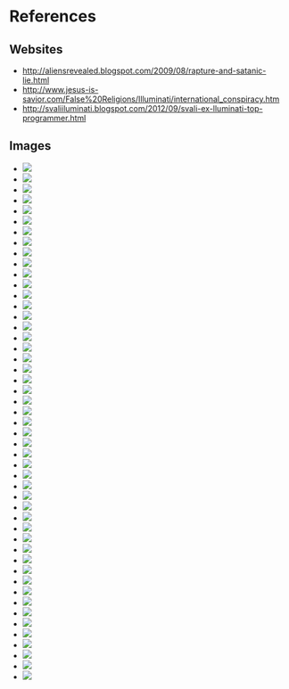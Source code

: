 # References

## Websites

* http://aliensrevealed.blogspot.com/2009/08/rapture-and-satanic-lie.html
* http://www.jesus-is-savior.com/False%20Religions/Illuminati/international_conspiracy.htm
* http://svaliiluminati.blogspot.com/2012/09/svali-ex-lluminati-top-programmer.html

## Images

* ![](https://i.ytimg.com/vi/P0WJrQwuMRA/hqdefault.jpg)
* ![](http://img.dailymail.co.uk/i/pix/2007/12_03/queenDM1812_468x651.jpg)
* ![](http://www.truthcontrol.com/files/truthcontrol/styles/teaser/public/images/Marduk%20nibiru.jpg)
* ![](https://theawakezone.files.wordpress.com/2015/04/controllers.jpg)
* ![](http://wespenre.com/graphics/AnunnakiCouncilOfTwelveOrgBoard043011.jpg)
* ![](http://annunakibloodline.weebly.com/uploads/7/2/2/7/7227867/6819515_orig.png?718)
* ![](http://www.halexandria.org/Tiamat%20(reprise).jpg)
* ![](http://0101.nccdn.net/1_5/1df/0b8/029/Enki-and-Enlil-1.jpg)
* ![](http://41.media.tumblr.com/6fe2add73119d55fc2652f47284842d4/tumblr_mso3zdpxcx1sg9gafo1_500.png)
* ![](http://41.media.tumblr.com/tumblr_m8k9k8Eqbp1qjpy0co1_500.jpg)
* ![](http://40.media.tumblr.com/tumblr_m7znkzwZWu1rtd229o1_500.jpg)
* ![](http://3.bp.blogspot.com/-TYUWnKwC4U4/VfTtMhjGePI/AAAAAAAAAg8/8IFQbGZGENY/s296/jfk-illuminati-assassination.jpg)
* ![](http://nteb.mudflowermedia.netdna-cdn.com/wp-content/uploads/2014/05/illuminati-symbolism-on-united-states-dollar-bill-freemason-masons.jpg)
* ![](http://s3-ec.buzzfed.com/static/enhanced/webdr01/2013/3/2/17/enhanced-buzz-25664-1362264450-3.jpg)
* ![](http://i1.ytimg.com/vi/t9JVHY4Vnds/mqdefault.jpg)
* ![](http://alien-ufo-research.com/images/forum-images/ReptiliansObama-2.jpg)
* ![](http://alien-ufo-research.com/images/forum-images/reptilian-obama.jpg)
* ![](http://www.2012unlimited.net/Real-Rulers.jpg)
* ![](http://d38zt8ehae1tnt.cloudfront.net/OBAMA_REPTILIAN_SHAPE_SHIFT_CAUGHT_ON_LIVE_TV__143954.jpg?v=1372492876)
* ![](http://stargods.org/ClintonBW_Highlighted.jpg)
* ![](http://thecosmicmothership.com/wp-content/uploads/2014/10/alien_species_concepts_by_deimos_remus-d5g4cng.jpg)
* ![](http://img.youtube.com/vi/311kOcUmA_o/0.jpg)
* ![](http://www.thebeatlesneverexisted.com/10YT/sgearface1b.jpg)
* ![](https://s-media-cache-ak0.pinimg.com/236x/87/9c/5e/879c5e4617d38c1aec530fd4b7fe8cb3.jpg)
* ![](https://matrixpraxis.files.wordpress.com/2015/04/bhyltpucuaaqrem-jpg-large.jpeg)
* ![](https://s-media-cache-ak0.pinimg.com/236x/54/c2/e9/54c2e9ba5d86171991b09db1698079ef.jpg)
* ![](http://www.paranormics.com/wp-content/uploads/reptilian-obama1.jpg)
* ![](https://i.ytimg.com/vi/6yGpIwcuqpQ/hqdefault.jpg)
* ![](http://www.whale.to/b/paul67bl.jpg)
* ![](https://i.ytimg.com/vi/rrALHsMKdng/maxresdefault.jpg)
* ![](http://www.whale.to/c/shift45y67.jpg)
* ![](http://www.thewatcherfiles.com/images/clinton2.jpg)
* ![](https://i.ytimg.com/vi/209Thrr4B-8/hqdefault.jpg)
* ![](http://beforeitsnews.com/contributor/upload/238056/images/obama-shapeshifted-at-colorado-hospital1.jpg)
* ![](http://beforeitsnews.com/contributor/upload/238056/images/queena.jpg)
* ![](https://s-media-cache-ak0.pinimg.com/236x/0d/bf/95/0dbf95b82c8eebe4038815073799d95b.jpg)
* ![](http://www.whale.to/b/paulron34rt.jpg)
* ![](http://www.whale.to/c/busheye56c.jpg)
* ![](http://disinfo.s3.amazonaws.com/wp-content/uploads/2011/08/V.jpg)
* ![](http://3.bp.blogspot.com/-DVRY_-C9R3g/VSmbZOiV8dI/AAAAAAAABGU/9ssJxRnA5ko/s1600/illuminati14_02.gif)
* ![](https://warningilluminati.files.wordpress.com/2011/08/037206744285085695651.jpg)
* ![](http://www.jesus-is-savior.com/False%20Religions/Illuminati/occult-illuminati_power.jpg)
* ![](http://images-cdn.9gag.com/photo/apoB5rW_700b_v2.jpg)
* ![](http://www.customertipster.com/wp-content/uploads/2014/03/21part1.jpg)
* ![](https://cdn.evbuc.com/eventlogos/86735439/1.7description.jpg)
* ![](http://www.jesus-is-savior.com/False%20Religions/Illuminati/occult-illuminati_power.jpg)
* ![](https://wesdancin.files.wordpress.com/2011/11/illuminati-flow-chart-isis2.gif)
* ![](http://f.monks.co/Screen-Shot-2016-01-26-at-7.12.04-PM-62I/Screen-Shot-2016-01-26-at-7.12.04-PM.png)
* ![](http://f.monks.co/Screen-Shot-2016-01-26-at-7.13.43-PM-5w4/Screen-Shot-2016-01-26-at-7.13.43-PM.png)
